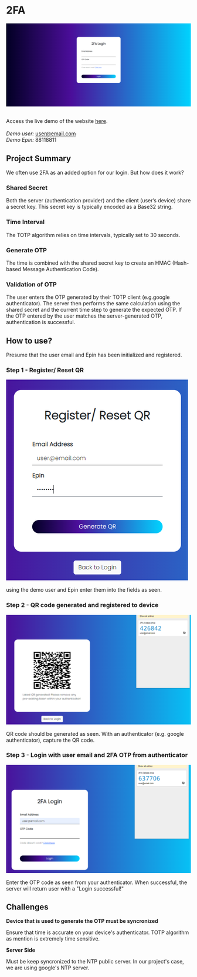 # 2FA
<img src='2famain.png' style='display:block'><br>

Access the live demo of the website [here](https://celeae.shop/2fa).
<br>
<br>
_Demo user:_ user@email.com
<br>
_Demo Epin:_ 88118811

## Project Summary
We often use 2FA as an added option for our login. But how does it work?
### Shared Secret
Both the server (authentication provider) and the client (user’s device) share a secret key. This secret key is typically encoded as a Base32 string.
### Time Interval
The TOTP algorithm relies on time intervals, typically set to 30 seconds.
### Generate OTP
The time is combined with the shared secret key to create an HMAC (Hash-based Message Authentication Code).
### Validation of OTP
The user enters the OTP generated by their TOTP client (e.g.google authenticator). The server then performs the same calculation using the shared secret and the current time step to generate the expected OTP. If the OTP entered by the user matches the server-generated OTP, authentication is successful.

## How to use?
Presume that the user email and Epin has been initialized and registered.
### Step 1 - Register/ Reset QR
<img src='2faregister.png' style='display:block'><br>
using the demo user and Epin enter them into the fields as seen.

### Step 2 - QR code generated and registered to device
<img src='2facreatesecret.png' style='display:block'><br>
QR code should be generated as seen. With an authenticator (e.g. google authenticator), capture the QR code.

### Step 3 - Login with user email and 2FA OTP from authenticator
<img src='2faentercode.png' style='display:block'><br>
Enter the OTP code as seen from your authenticator. When successful, the server will return user with a "Login successful!"

## Challenges
**Device that is used to generate the OTP must be syncronized**

Ensure that time is accurate on your device's authenticator. TOTP algorithm as mention is extremely time sensitive.

**Server Side**

Must be keep syncronized to the NTP public server. In our project's case, we are using google's NTP server.

